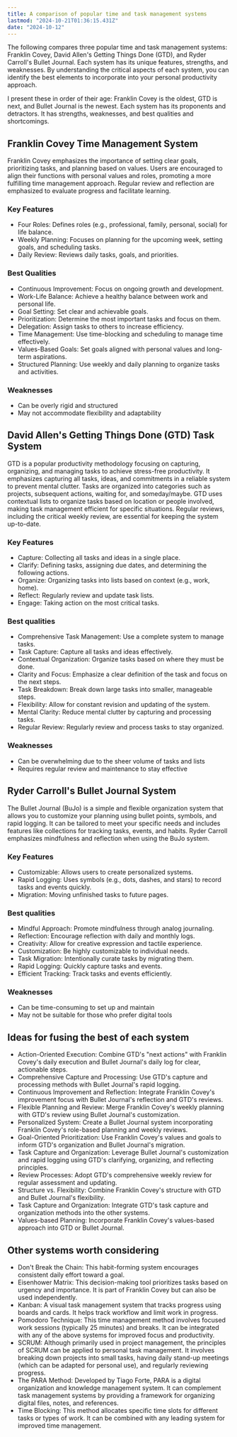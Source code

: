 ```yaml
---
title: A comparison of popular time and task management systems
lastmod: "2024-10-21T01:36:15.431Z"
date: "2024-10-12"
---
```


The following compares three popular time and task management systems: Franklin Covey, David Allen's Getting Things Done (GTD), and Ryder Carroll's Bullet Journal. Each system has its unique features, strengths, and weaknesses. By understanding the critical aspects of each system, you can identify the best elements to incorporate into your personal productivity approach.

I present these in order of their age: Franklin Covey is the oldest, GTD is next, and Bullet Journal is the newest. Each system has its proponents and detractors. It has strengths, weaknesses, and best qualities and shortcomings.

## Franklin Covey Time Management System

Franklin Covey emphasizes the importance of setting clear goals, prioritizing tasks, and planning based on values. Users are encouraged to align their functions with personal values and roles, promoting a more fulfilling time management approach. Regular review and reflection are emphasized to evaluate progress and facilitate learning.

### Key Features

- Four Roles: Defines roles (e.g., professional, family, personal, social) for life balance.
- Weekly Planning: Focuses on planning for the upcoming week, setting goals, and scheduling tasks.
- Daily Review: Reviews daily tasks, goals, and priorities.

### Best Qualities

- Continuous Improvement: Focus on ongoing growth and development.
- Work-Life Balance: Achieve a healthy balance between work and personal life.
- Goal Setting: Set clear and achievable goals.
- Prioritization: Determine the most important tasks and focus on them.
- Delegation: Assign tasks to others to increase efficiency.
- Time Management: Use time-blocking and scheduling to manage time effectively.
- Values-Based Goals: Set goals aligned with personal values and long-term aspirations.
- Structured Planning: Use weekly and daily planning to organize tasks and activities.

### Weaknesses

- Can be overly rigid and structured
- May not accommodate flexibility and adaptability

## David Allen's Getting Things Done (GTD) Task System

GTD is a popular productivity methodology focusing on capturing, organizing, and managing tasks to achieve stress-free productivity. It emphasizes capturing all tasks, ideas, and commitments in a reliable system to prevent mental clutter. Tasks are organized into categories such as projects, subsequent actions, waiting for, and someday/maybe. GTD uses contextual lists to organize tasks based on location or people involved, making task management efficient for specific situations. Regular reviews, including the critical weekly review, are essential for keeping the system up-to-date.

### Key Features

- Capture: Collecting all tasks and ideas in a single place.
- Clarify: Defining tasks, assigning due dates, and determining the following actions.
- Organize: Organizing tasks into lists based on context (e.g., work, home).
- Reflect: Regularly review and update task lists.
- Engage: Taking action on the most critical tasks.

### Best qualities

- Comprehensive Task Management: Use a complete system to manage tasks.
- Task Capture: Capture all tasks and ideas effectively.
- Contextual Organization: Organize tasks based on where they must be done.
- Clarity and Focus: Emphasize a clear definition of the task and focus on the next steps.
- Task Breakdown: Break down large tasks into smaller, manageable steps.
- Flexibility: Allow for constant revision and updating of the system.
- Mental Clarity: Reduce mental clutter by capturing and processing tasks.
- Regular Review: Regularly review and process tasks to stay organized.

### Weaknesses

- Can be overwhelming due to the sheer volume of tasks and lists
- Requires regular review and maintenance to stay effective

## Ryder Carroll's Bullet Journal System

The Bullet Journal (BuJo) is a simple and flexible organization system that allows you to customize your planning using bullet points, symbols, and rapid logging. It can be tailored to meet your specific needs and includes features like collections for tracking tasks, events, and habits. Ryder Carroll emphasizes mindfulness and reflection when using the BuJo system.

### Key Features

- Customizable: Allows users to create personalized systems.
- Rapid Logging: Uses symbols (e.g., dots, dashes, and stars) to record tasks and events quickly.
- Migration: Moving unfinished tasks to future pages.

### Best qualities

- Mindful Approach: Promote mindfulness through analog journaling.
- Reflection: Encourage reflection with daily and monthly logs.
- Creativity: Allow for creative expression and tactile experience.
- Customization: Be highly customizable to individual needs.
- Task Migration: Intentionally curate tasks by migrating them.
- Rapid Logging: Quickly capture tasks and events.
- Efficient Tracking: Track tasks and events efficiently.

### Weaknesses

- Can be time-consuming to set up and maintain
- May not be suitable for those who prefer digital tools

## Ideas for fusing the best of each system

- Action-Oriented Execution: Combine GTD's "next actions" with Franklin Covey's daily execution and Bullet Journal's daily log for clear, actionable steps.
- Comprehensive Capture and Processing: Use GTD's capture and processing methods with Bullet Journal's rapid logging.
- Continuous Improvement and Reflection: Integrate Franklin Covey's improvement focus with Bullet Journal's reflection and GTD's reviews.
- Flexible Planning and Review: Merge Franklin Covey's weekly planning with GTD's review using Bullet Journal's customization.
- Personalized System: Create a Bullet Journal system incorporating Franklin Covey's role-based planning and weekly reviews.
- Goal-Oriented Prioritization: Use Franklin Covey's values and goals to inform GTD's organization and Bullet Journal's migration.
- Task Capture and Organization: Leverage Bullet Journal's customization and rapid logging using GTD's clarifying, organizing, and reflecting principles.
- Review Processes: Adopt GTD's comprehensive weekly review for regular assessment and updating.
- Structure vs. Flexibility: Combine Franklin Covey's structure with GTD and Bullet Journal's flexibility.
- Task Capture and Organization: Integrate GTD's task capture and organization methods into the other systems.
- Values-based Planning: Incorporate Franklin Covey's values-based approach into GTD or Bullet Journal.

## Other systems worth considering

- Don't Break the Chain: This habit-forming system encourages consistent daily effort toward a goal.
- Eisenhower Matrix: This decision-making tool prioritizes tasks based on urgency and importance. It is part of Franklin Covey but can also be used independently.
- Kanban: A visual task management system that tracks progress using boards and cards. It helps track workflow and limit work in progress.
- Pomodoro Technique: This time management method involves focused work sessions (typically 25 minutes) and breaks. It can be integrated with any of the above systems for improved focus and productivity.
- SCRUM: Although primarily used in project management, the principles of SCRUM can be applied to personal task management. It involves breaking down projects into small tasks, having daily stand-up meetings (which can be adapted for personal use), and regularly reviewing progress.
- The PARA Method: Developed by Tiago Forte, PARA is a digital organization and knowledge management system. It can complement task management systems by providing a framework for organizing digital files, notes, and references.
- Time Blocking: This method allocates specific time slots for different tasks or types of work. It can be combined with any leading system for improved time management.
